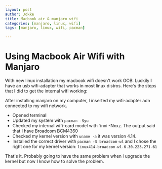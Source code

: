 ```yaml
---
layout: post
author: Jokke
title: Macbook air & manjaro wifi
categories: [manjaro, linux, wifi]
tags: [manjaro, linux, wifi, pacman]

---
```



# Using Macbook Air Wifi with Manjaro

With new linux installation my macbook wifi doesn't work OOB. Luckily I have an usb wifi-adapter that works in most linux distros. Here's the steps that I did to get the internal wifi working:

After installing manjaro on my computer, I inserted my wifi-adapter adn connected to my wifi network.

- Opened terminal
- Updated my system with 
  `pacman -Syu`
- Checked my internal wifi-card model with `inxi -Nxxz</code>. The output said that I have Broadcom BCM4360
- Checked my kernel version with `uname -a` it was version 4.14.
- Installed the correct driver with `pacman -S broadcom-wl` and I chose the right one for my kernel version: `linux414-broadcom-wl-6.30.223.271-61`

That's it. Probably going to have the same problem when I upgrade the kernel but now I know how to solve the problem.
